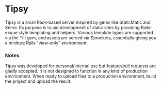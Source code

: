 # Tipsy

Tipsy is a small Rack-based server inspired by gems like StaticMatic and Serve. Its purpose is to aid development of static sites by providing 
Rails-esque style templating and helpers. Various template types are supported via the Tilt gem, and assets are served via Sprockets, essentially giving you 
a miniture Rails "view-only" environment. 

### Notes

Tipsy was developed for personal/internal use but feature/pull requests are gladly accepted. It is not designed to function in any kind of production 
environment. When ready to upload files to a production environment, build the project and upload the result.